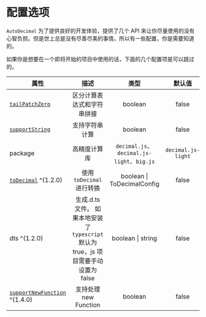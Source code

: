 # 配置选项

`AutoDecimal` 为了提供良好的开发体验，提供了几个 API 来让你尽量使用的没有心智负担。但是世上总是没有尽善尽美的事情，所以有一些配置，你是需要知道的。

如果你是想要在一个即将开始的项目中使用的话，下面的几个配置项是可以跳过的。

| 属性               | 描述     | 类型     | 默认值     | 
| ----------------  | :------: | :------: |:------: |
| [`tailPatchZero`](./tail-patch-zero.md) | 区分计算表达式和字符串拼接 | boolean | false | 
| [`supportString`](./support-string.md) | 支持字符串计算 | boolean | false |
| package | 高精度计算库 | `decimal.js`、`decimal.js-light`、`big.js` | `decimal.js-light` |
| [`toDecimal`](./to-decimal.md) ^(1.2.0) | 使用 `toDecimal` 进行转换 | boolean \| ToDecimalConfig  | false |
| dts ^(1.2.0) | 生成.d.ts 文件。 如果本地安装了 `typescript` 默认为 true，js 项目需要手动设置为 false | boolean \| string | false |
| [`supportNewFunction`](./new-function.md) ^(1.4.0) | 支持处理 new Function | boolean | false |